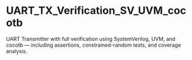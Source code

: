 # UART_TX_Verification_SV_UVM_cocotb
UART Transmitter with full verification using SystemVerilog, UVM, and cocotb — including assertions, constrained-random tests, and coverage analysis.

